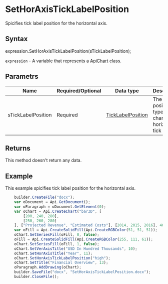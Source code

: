 # SetHorAxisTickLabelPosition

Spicifies tick label position for the horizontal axis.

## Syntax

expression.SetHorAxisTickLabelPosition(sTickLabelPosition);

`expression` - A variable that represents a [ApiChart](../ApiChart.md) class.

## Parametrs

| **Name** | **Required/Optional** | **Data type** | **Description** |
| ------------- | ------------- | ------------- | ------------- |
| sTickLabelPosition | Required | [TickLabelPosition](../../../Enumerations/TickLabelPosition.md) | The position type of the chart horizontal tick labels. |

## Returns

This method doesn't return any data.

## Example

This example spicifies tick label position for the horizontal axis.

```javascript
	builder.CreateFile("docx");
	var oDocument = Api.GetDocument();
	var oParagraph = oDocument.GetElement(0);
	var oChart = Api.CreateChart("bar3D", [
		[200, 240, 280],
		[250, 260, 280]
	], ["Projected Revenue", "Estimated Costs"], [2014, 2015, 2016], 4051300, 2347595, 24);
	var oFill = Api.CreateSolidFill(Api.CreateRGBColor(51, 51, 51));
	oChart.SetSeriesFill(oFill, 0, false);
	oFill = Api.CreateSolidFill(Api.CreateRGBColor(255, 111, 61));
	oChart.SetSeriesFill(oFill, 1, false);
	oChart.SetVerAxisTitle("USD In Hundred Thousands", 10);
	oChart.SetHorAxisTitle("Year", 11);
	oChart.SetHorAxisTickLabelPosition("high");
	oChart.SetTitle("Financial Overview", 13);
	oParagraph.AddDrawing(oChart);
	builder.SaveFile("docx", "SetHorAxisTickLabelPosition.docx");
	builder.CloseFile();
```